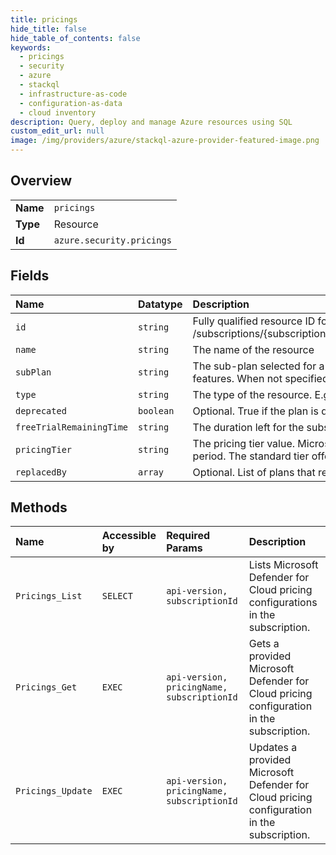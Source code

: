 ```yaml
---
title: pricings
hide_title: false
hide_table_of_contents: false
keywords:
  - pricings
  - security
  - azure    
  - stackql
  - infrastructure-as-code
  - configuration-as-data
  - cloud inventory
description: Query, deploy and manage Azure resources using SQL
custom_edit_url: null
image: /img/providers/azure/stackql-azure-provider-featured-image.png
---
```

  
    

## Overview
<table><tbody>
<tr><td><b>Name</b></td><td><code>pricings</code></td></tr>
<tr><td><b>Type</b></td><td>Resource</td></tr>
<tr><td><b>Id</b></td><td><code>azure.security.pricings</code></td></tr>
</tbody></table>

## Fields
| Name | Datatype | Description |
|:-----|:---------|:------------|
| `id` | `string` | Fully qualified resource ID for the resource. Ex - /subscriptions/{subscriptionId}/resourceGroups/{resourceGroupName}/providers/{resourceProviderNamespace}/{resourceType}/{resourceName} |
| `name` | `string` | The name of the resource |
| `subPlan` | `string` | The sub-plan selected for a Standard pricing configuration, when more than one sub-plan is available. Each sub-plan enables a set of security features. When not specified, full plan is applied. |
| `type` | `string` | The type of the resource. E.g. "Microsoft.Compute/virtualMachines" or "Microsoft.Storage/storageAccounts" |
| `deprecated` | `boolean` | Optional. True if the plan is deprecated. If there are replacing plans they will appear in `replacedBy` property |
| `freeTrialRemainingTime` | `string` | The duration left for the subscriptions free trial period - in ISO 8601 format (e.g. P3Y6M4DT12H30M5S). |
| `pricingTier` | `string` | The pricing tier value. Microsoft Defender for Cloud is provided in two pricing tiers: free and standard, with the standard tier available with a trial period. The standard tier offers advanced security capabilities, while the free tier offers basic security features. |
| `replacedBy` | `array` | Optional. List of plans that replace this plan. This property exists only if this plan is deprecated. |
## Methods
| Name | Accessible by | Required Params | Description |
|:-----|:--------------|:----------------|:------------|
| `Pricings_List` | `SELECT` | `api-version, subscriptionId` | Lists Microsoft Defender for Cloud pricing configurations in the subscription. |
| `Pricings_Get` | `EXEC` | `api-version, pricingName, subscriptionId` | Gets a provided Microsoft Defender for Cloud pricing configuration in the subscription. |
| `Pricings_Update` | `EXEC` | `api-version, pricingName, subscriptionId` | Updates a provided Microsoft Defender for Cloud pricing configuration in the subscription. |
